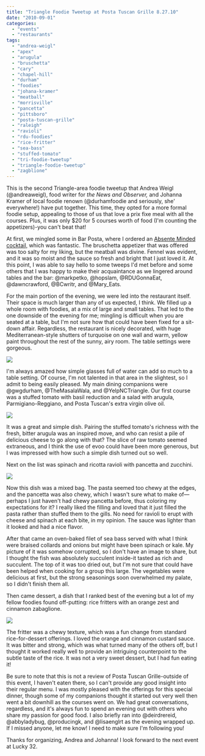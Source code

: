 ```yaml
---
title: "Triangle Foodie Tweetup at Posta Tuscan Grille 8.27.10"
date: "2010-09-01"
categories: 
  - "events"
  - "restaurants"
tags: 
  - "andrea-weigl"
  - "apex"
  - "arugula"
  - "bruschetta"
  - "cary"
  - "chapel-hill"
  - "durham"
  - "foodies"
  - "johana-kramer"
  - "meatball"
  - "morrisville"
  - "pancetta"
  - "pittsboro"
  - "posta-tuscan-grille"
  - "raleigh"
  - "ravioli"
  - "rdu-foodies"
  - "rice-fritter"
  - "sea-bass"
  - "stuffed-tomato"
  - "tri-foodie-tweetup"
  - "triangle-foodie-tweetup"
  - "zagblione"
---
```


This is the second Triangle-area foodie tweetup that Andrea Weigl (@andreaweigl), food writer for _the News and Observer,_ and Johanna Kramer of local foodie renown (@durhamfoodie and seriously, she' everywhere!) have put together. This time, they opted for a more formal foodie setup, appealing to those of us that love a prix fixe meal with all the courses. Plus, it was only $20 for 5 courses worth of food (I'm counting the appetizers)-you can't beat that!

At first, we mingled some in Bar Posta, where I ordered an [Absente Minded cocktail,](../../../../../?p=1538) which was fantastic. The bruschetta appetizer that was offered was too salty for my liking, but the meatball was divine. Fennel was evident, and it was so moist and the sauce so fresh and bright that I just loved it. At this point, I was able to say hello to some tweeps I'd met before and some others that I was happy to make their acquaintance as we lingered around tables and the bar: @markpetko, @hopslam, @RDUGonnaEat, @dawncrawford, @BCwritr, and @Mary_Eats.

For the main portion of the evening, we were led into the restaurant itself. Their space is much larger than any of us expected, I think. We filled up a whole room with foodies, at a mix of large and small tables. That led to the one downside of the evening for me; mingling is difficult when you are seated at a table, but I'm not sure how that could have been fixed for a sit-down affair. Regardless, the restaurant is nicely decorated, with huge Mediterranean-style shutters of turquoise on one wall and warm, yellow paint throughout the rest of the sunny, airy room. The table settings were gorgeous.

![](http://www.thegourmez.com/gourmez/photos/foodietweetup01.JPG)

I'm always amazed how simple glasses full of water can add so much to a table setting. Of course, I'm not talented in that area in the slightest, so I admit to being easily pleased. My main dining companions were @gwgdurham, @TheMasalaWala, and @YelpNCTriangle. Our first course was a stuffed tomato with basil reduction and a salad with arugula, Parmigiano-Reggiano, and Posta Tuscan's extra virgin olive oil.

![](http://www.thegourmez.com/gourmez/photos/foodietweetup02.JPG)

It was a great and simple dish. Pairing the stuffed tomato's richness with the fresh, bitter arugula was an inspired move, and who can resist a pile of delicious cheese to go along with that? The slice of raw tomato seemed extraneous, and I think the use of evoo could have been more generous, but I was impressed with how such a simple dish turned out so well.

Next on the list was spinach and ricotta ravioli with pancetta and zucchini.

![](http://www.thegourmez.com/gourmez/photos/foodietweetup03.JPG)

Now this dish was a mixed bag. The pasta seemed too chewy at the edges, and the pancetta was also chewy, which I wasn't sure what to make of—perhaps I just haven't had chewy pancetta before, thus coloring my expectations for it? I really liked the filling and loved that it just filled the pasta rather than stuffed them to the gills. No need for ravioli to erupt with cheese and spinach at each bite, in my opinion. The sauce was lighter than it looked and had a nice flavor.

After that came an oven-baked filet of sea bass served with what I think were braised collards and onions but might have been spinach or kale. My picture of it was somehow corrupted, so I don't have an image to share, but I thought the fish was absolutely succulent inside-it tasted as rich and succulent. The top of it was too dried out, but I'm not sure that could have been helped when cooking for a group this large. The vegetables were delicious at first, but the strong seasonings soon overwhelmed my palate, so I didn't finish them all.

Then came dessert, a dish that I ranked best of the evening but a lot of my fellow foodies found off-putting: rice fritters with an orange zest and cinnamon zabaglione.

![](http://www.thegourmez.com/gourmez/photos/foodietweetup05.JPG)

The fritter was a chewy texture, which was a fun change from standard rice-for-dessert offerings. I loved the orange and cinnamon custard sauce. It was bitter and strong, which was what turned many of the others off, but I thought it worked really well to provide an intriguing counterpoint to the subtle taste of the rice. It was not a very sweet dessert, but I had fun eating it!

Be sure to note that this is not a review of Posta Tuscan Grille-outside of this event, I haven't eaten there, so I can't provide any good insight into their regular menu. I was mostly pleased with the offerings for this special dinner, though some of my companions thought it started out very well then went a bit downhill as the courses went on. We had great conversations, regardless, and it's always fun to spend an evening out with others who share my passion for good food. I also briefly ran into @deirdrereid, @abbyladybug, @producingk, and @lisaenglrt as the evening wrapped up. If I missed anyone, let me know! I need to make sure I'm following you!

Thanks for organizing, Andrea and Johanna! I look forward to the next event at Lucky 32.
